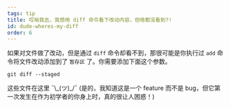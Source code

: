 ```yaml
---
tags: tip
title: 哎呦我去，我想用 diff 命令看下改动内容，但啥都没看到?!
id: dude-wheres-my-diff
order: 6
---
```


如果对文件做了改动，但是通过 `diff` 命令却看不到，那很可能是你执行过 `add` 命令将文件改动添加到了 `暂存区` 了。你需要添加下面这个参数。

```git
git diff --staged
```

这些文件在这里 &macr;\\\_(ツ)\_/&macr; (是的，我知道这是一个 feature 而不是 bug，但它第一次发生在作为初学者的你身上时，真的很让人困惑！)
